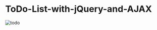 # ToDo-List-with-jQuery-and-AJAX

![todo](https://user-images.githubusercontent.com/82547298/123137199-27d92c80-d46d-11eb-8e7e-971c60e0323d.png)

